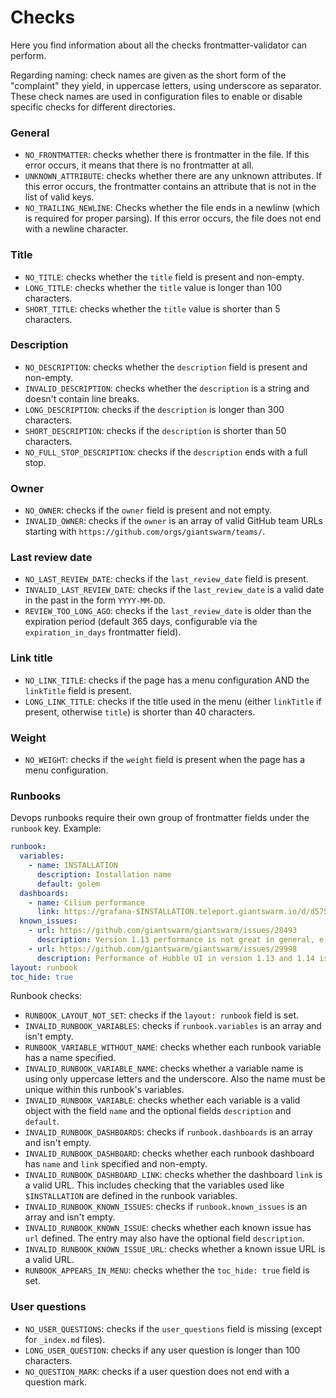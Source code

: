 # Checks

Here you find information about all the checks frontmatter-validator can perform.

Regarding naming: check names are given as the short form of the "complaint" they yield, in uppercase letters, using underscore as separator. These check names are used in configuration files to enable or disable specific checks for different directories.

### General

- `NO_FRONTMATTER`: checks whether there is frontmatter in the file. If this error occurs, it means that there is no frontmatter at all.
- `UNKNOWN_ATTRIBUTE`: checks whether there are any unknown attributes. If this error occurs, the frontmatter contains an attribute that is not in the list of valid keys.
- `NO_TRAILING_NEWLINE`: Checks whether the file ends in a newlinw (which is required for proper parsing). If this error occurs, the file does not end with a newline character.

### Title

- `NO_TITLE`: checks whether the `title` field is present and non-empty.
- `LONG_TITLE`: checks whether the `title` value is longer than 100 characters.
- `SHORT_TITLE`: checks whether the `title` value is shorter than 5 characters.

### Description

- `NO_DESCRIPTION`: checks whether the `description` field is present and non-empty.
- `INVALID_DESCRIPTION`: checks whether the `description` is a string and doesn't contain line breaks.
- `LONG_DESCRIPTION`: checks if the `description` is longer than 300 characters.
- `SHORT_DESCRIPTION`: checks if the `description` is shorter than 50 characters.
- `NO_FULL_STOP_DESCRIPTION`: checks if the `description` ends with a full stop.

### Owner

- `NO_OWNER`: checks if the `owner` field is present and not empty.
- `INVALID_OWNER`: checks if the `owner` is an array of valid GitHub team URLs starting with `https://github.com/orgs/giantswarm/teams/`.

### Last review date

- `NO_LAST_REVIEW_DATE`: checks if the `last_review_date` field is present.
- `INVALID_LAST_REVIEW_DATE`: checks if the `last_review_date` is a valid date in the past in the form `YYYY-MM-DD`.
- `REVIEW_TOO_LONG_AGO`: checks if the `last_review_date` is older than the expiration period (default 365 days, configurable via the `expiration_in_days` frontmatter field).

### Link title

- `NO_LINK_TITLE`: checks if the page has a menu configuration AND the `linkTitle` field is present.
- `LONG_LINK_TITLE`: checks if the title used in the menu (either `linkTitle` if present, otherwise `title`) is shorter than 40 characters.

### Weight

- `NO_WEIGHT`: checks if the `weight` field is present when the page has a menu configuration.

### Runbooks

Devops runbooks require their own group of frontmatter fields under the `runbook` key. Example:

```yaml
runbook:
  variables:
    - name: INSTALLATION
      description: Installation name
      default: golem
  dashboards:
    - name: Cilium performance
      link: https://grafana-$INSTALLATION.teleport.giantswarm.io/d/d57506f1-ee2d-4f3e-8687-c8e1a610b8c6/cilium-performance
  known_issues:
    - url: https://github.com/giantswarm/giantswarm/issues/28493
      description: Version 1.13 performance is not great in general, e.g. when it comes to create a large number of pods when there are many CIDR-based policies in the cluster (see "Identities" graphs for more information).
    - url: https://github.com/giantswarm/giantswarm/issues/29998
      description: Performance of Hubble UI in version 1.13 and 1.14 isn't good, and we are not convinced 1.15 is that much better.
layout: runbook
toc_hide: true
```

Runbook checks:

- `RUNBOOK_LAYOUT_NOT_SET`: checks if the `layout: runbook` field is set.
- `INVALID_RUNBOOK_VARIABLES`: checks if `runbook.variables` is an array and isn't empty.
- `RUNBOOK_VARIABLE_WITHOUT_NAME`: checks whether each runbook variable has a name specified.
- `INVALID_RUNBOOK_VARIABLE_NAME`: checks whether a variable name is using only uppercase letters and the underscore. Also the name must be unique within this runbook's variables.
- `INVALID_RUNBOOK_VARIABLE`: checks whether each variable is a valid object with the field `name` and the optional fields `description` and `default`.
- `INVALID_RUNBOOK_DASHBOARDS`: checks if `runbook.dashboards` is an array and isn't empty.
- `INVALID_RUNBOOK_DASHBOARD`: checks whether each runbook dashboard has `name` and `link` specified and non-empty.
- `INVALID_RUNBOOK_DASHBOARD_LINK`: checks whether the dashboard `link` is a valid URL. This includes checking that the variables used like `$INSTALLATION` are defined in the runbook variables.
- `INVALID_RUNBOOK_KNOWN_ISSUES`: checks if `runbook.known_issues` is an array and isn't empty.
- `INVALID_RUNBOOK_KNOWN_ISSUE`: checks whether each known issue has `url` defined. The entry may also have the optional field `description`.
- `INVALID_RUNBOOK_KNOWN_ISSUE_URL`: checks whether a known issue URL is a valid URL.
- `RUNBOOK_APPEARS_IN_MENU`: checks whether the `toc_hide: true` field is set.


### User questions

- `NO_USER_QUESTIONS`: checks if the `user_questions` field is missing (except for `_index.md` files).
- `LONG_USER_QUESTION`: checks if any user question is longer than 100 characters.
- `NO_QUESTION_MARK`: checks if a user question does not end with a question mark.
